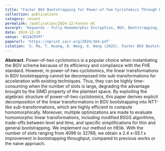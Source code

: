 ```yaml
---
title: "Faster BGV Bootstrapping for Power-of-Two Cyclotomics Through Homomorphic NTT"
collection: publications
category: recent
permalink: /publication/2024-12-Faster-AC
excerpt: 'Keywords - Fully Homomorphic Encryption, BGV, Bootstrapping, NTT'
date: 2024-12-10
venue: 'ASIACRYPT'
paperurl: 'https://eprint.iacr.org/2024/164.pdf'
citation: 'S. Ma, T. Huang, A. Wang, X. Wang (2025). Faster BGV Bootstrapping for Power-of-Two Cyclotomics Through Homomorphic NTT. In: Chung, KM., Sasaki, Y. (eds) Advances in Cryptology – ASIACRYPT 2024. ASIACRYPT 2024. Lecture Notes in Computer Science, vol 15484. Springer, Singapore. https://doi.org/10.1007/978-981-96-0875-1_5'
---
```

**Abstract.** Power-of-two cyclotomics is a popular choice when instantiating the BGV scheme because of its efficiency and compliance with the FHE standard. However, in power-of-two cyclotomics, the linear transformations in BGV bootstrapping cannot be decomposed into sub-transformations for acceleration with existing techniques. Thus, they can be highly time-consuming when the number of slots is large, degrading the advantage brought by the SIMD property of the plaintext space. By exploiting the algebraic structure of power-of-two cyclotomics, this paper derives explicit decomposition of the linear transformations in BGV bootstrapping into NTT-like sub-transformations, which are highly efficient to compute homomorphically. Moreover, multiple optimizations are made to evaluate homomorphic linear transformations, including modified BSGS algorithms, trade-offs between level and time, and specific simplifications for thin and general bootstrapping. We implement our method on HElib. With the number of slots ranging from 4096 to 32768, we obtain a 2.4 x–55.1 x improvement in bootstrapping throughput, compared to previous works or the naive approach.